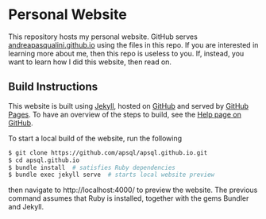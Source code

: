 # Personal Website

This repository hosts my personal website.
GitHub serves [andreapasqualini.github.io](https://andreapasqualini.github.io) using the files in this repo.
If you are interested in learning more about me, then this repo is useless to you.
If, instead, you want to learn how I did this website, then read on.


## Build Instructions

This website is built using [Jekyll](https://jekyllrb.com/), hosted on [GitHub](https://github.com/) and served by [GitHub Pages](https://pages.github.com/).
To have an overview of the steps to build, see the [Help page on GitHub](https://help.github.com/en/github/working-with-github-pages/creating-a-github-pages-site-with-jekyll).

To start a local build of the website, run the following

```bash
$ git clone https://github.com/apsql/apsql.github.io.git
$ cd apsql.github.io
$ bundle install  # satisfies Ruby dependencies
$ bundle exec jekyll serve  # starts local website preview
```

then navigate to http://localhost:4000/ to preview the website.
The previous command assumes that Ruby is installed, together with the gems Bundler and Jekyll.
